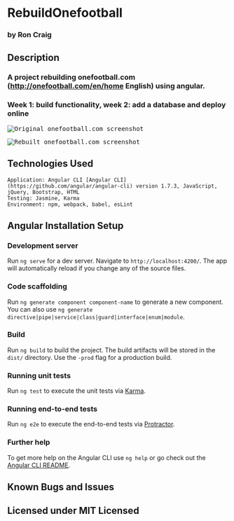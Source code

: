 # RebuildOnefootball

### by Ron Craig

## Description
### A project rebuilding onefootball.com (http://onefootball.com/en/home English) using angular.
### Week 1: build functionality, week 2: add a database and deploy online

<kbd><img src="" alt="Original onefootball.com screenshot"></kbd>

<kbd><img src="" alt="Rebuilt onefootball.com screenshot"></kbd>

## Technologies Used
```
Application: Angular CLI [Angular CLI](https://github.com/angular/angular-cli) version 1.7.3, JavaScript, jQuery, Bootstrap, HTML
Testing: Jasmine, Karma
Environment: npm, webpack, babel, esLint
```

## Angular Installation Setup

### Development server

Run `ng serve` for a dev server. Navigate to `http://localhost:4200/`. The app will automatically reload if you change any of the source files.

### Code scaffolding

Run `ng generate component component-name` to generate a new component. You can also use `ng generate directive|pipe|service|class|guard|interface|enum|module`.

### Build

Run `ng build` to build the project. The build artifacts will be stored in the `dist/` directory. Use the `-prod` flag for a production build.

### Running unit tests

Run `ng test` to execute the unit tests via [Karma](https://karma-runner.github.io).

### Running end-to-end tests

Run `ng e2e` to execute the end-to-end tests via [Protractor](http://www.protractortest.org/).

### Further help

To get more help on the Angular CLI use `ng help` or go check out the [Angular CLI README](https://github.com/angular/angular-cli/blob/master/README.md).

## Known Bugs and Issues


## Licensed under MIT Licensed
###
